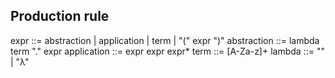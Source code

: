 ## Production rule
expr ::= abstraction | application | term | "(" expr ")"
abstraction ::= lambda term "." expr
application ::= expr expr expr*
term ::= [A-Za-z]+
lambda ::= "\" | "λ"